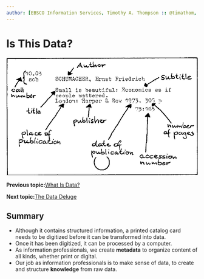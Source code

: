 ```yaml
---
author: [EBSCO Information Services, Timothy A. Thompson :: @timathom, @timathom@indieweb.social, timothy.thompson@yale.edu]
---
```


# Is This Data?

![Catalog card taken from the digital version of the book Documentation made easy.](../../submaps/../img/introduction/catalog_card.png "Catalog Card")

**Previous topic:**[What Is Data?](../../day_1/lesson_0/what_is_data.md)

**Next topic:**[The Data Deluge](../../day_1/lesson_0/data_deluge.md)

## Summary

-   Although it contains structured information, a printed catalog card needs to be digitized before it can be transformed into data.
-   Once it has been digitized, it can be processed by a computer.
-   As information professionals, we create **metadata** to organize content of all kinds, whether print or digital.
-   Our job as information professionals is to make sense of data, to create and structure **knowledge** from raw data.

